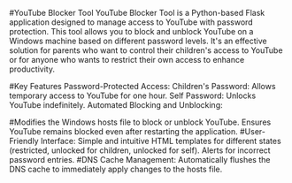 #YouTube Blocker Tool
YouTube Blocker Tool is a Python-based Flask application designed to manage access to YouTube with password protection. This tool allows you to block and unblock YouTube on a Windows machine based on different password levels. It's an effective solution for parents who want to control their children's access to YouTube or for anyone who wants to restrict their own access to enhance productivity.

#Key Features
Password-Protected Access:
  Children's Password: Allows temporary access to YouTube for one hour.
  Self Password: Unlocks YouTube indefinitely.
Automated Blocking and Unblocking:

#Modifies the Windows hosts file to block or unblock YouTube.
Ensures YouTube remains blocked even after restarting the application.
#User-Friendly Interface:
Simple and intuitive HTML templates for different states (restricted, unlocked for children, unlocked for self).
Alerts for incorrect password entries.
#DNS Cache Management:
Automatically flushes the DNS cache to immediately apply changes to the hosts file.
